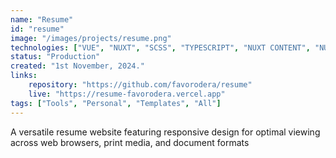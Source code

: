```yaml
---
name: "Resume"
id: "resume"
image: "/images/projects/resume.png"
technologies: ["VUE", "NUXT", "SCSS", "TYPESCRIPT", "NUXT CONTENT", "NUXT STUDIO", "UNOCSS"]
status: "Production"
created: "1st November, 2024."
links:
    repository: "https://github.com/favorodera/resume"
    live: "https://resume-favorodera.vercel.app"
tags: ["Tools", "Personal", "Templates", "All"]
---
```


A versatile resume website featuring responsive design for optimal viewing across web browsers, print media, and document formats
